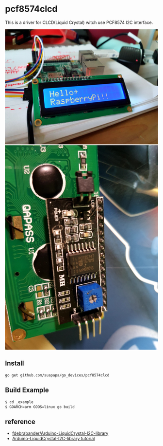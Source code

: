 # pcf8574clcd

This is a driver for CLCD(Liquid Crystal) witch use PCF8574 I2C interface.

![example](_pic/pcf8574clcd.jpg)
![chipset](_pic/pcf8574.jpg)


## Install

    go get github.com/suapapa/go_devices/pcf8574clcd


## Build Example

    $ cd _example
    $ GOARCH=arm GOOS=linux go build


## reference

* [fdebrabander/Arduino-LiquidCrystal-I2C-library](https://github.com/fdebrabander/Arduino-LiquidCrystal-I2C-library)
* [Arduino-LiquidCrystal-I2C-library tutorial](https://www.makerguides.com/character-i2c-lcd-arduino-tutorial/)